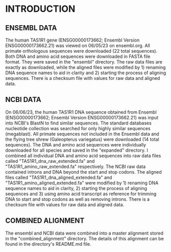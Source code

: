 # INTRODUCTION
## ENSEMBL DATA 
The human TAS1R1 gene (ENSG00000173662; Ensembl Version ENSG00000173662.21) was viewed on 06/05/23 on 
ensembl.org. All primate orthologous sequences were downloaded (22 total sequences). Both DNA and amino acid sequences were downloaded in FASTA file format. They were saved in the "ensembl" directory. The raw data files are exactly as downloaded, while the aligned files were modified by 1) renaming DNA sequence names to aid in clarity and 2) starting the process of aligning sequences. There is a checksum file with values for raw data and aligned data. 

## NCBI DATA
On 06/06/23, the human TAS1R1 DNA sequence obtained from Ensembl (ENSG00000173662; Ensembl Version 
ENSG00000173662.21) was input into NCBI's BlastN to find similar sequences. The standard databases nucleotide collection was searched for only highly similar sequences (megablast). All primate sequences not included in the Ensembl data and the flying tree shrew (Galeopterus variegatus) were downloaded (14 total sequences). The DNA and amino acid sequences were individually downloaded for all species and saved in the "expanded" directory. I combined all individual DNA and amino acid sequences into raw data files called "TAS1R1_dna_raw_extended.fa" and "TAS1R1_amino_raw_extended.fa" respectively. The NCBI raw data contained introns and DNA beyond the start and stop codons. The aligned files called "TAS1R1_dna_aligned_extended.fa" and "TAS1R1_amino_aligned_extended.fa" were modified by 1) renaming DNA sequence names to aid in clarity, 2) starting the process of aligning sequences and 3) using amino acid transcript as reference for trimming DNA to start and stop codons as well as removing introns. There is a checksum file with values for raw data and aligned data. 

## COMBINED ALIGNMENT
The ensembl and NCBI data were combined into a master alignment stored in the "combined_alignment" directory. The details of this alignment can be found in the directory's README.md file. 